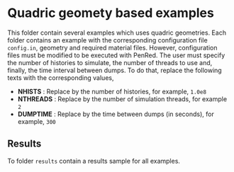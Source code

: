 
# Quadric geomety based examples

This folder contain several examples which uses quadric geometries. Each folder contains 
an example with the corresponding configuration file `config.in`, geometry and required material
files. However, configuration files must be modified to be executed with PenRed. The user must
specify the number of histories to simulate, the number of threads to use and, finally, the time
interval between dumps. To do that, replace the following texts with the corresponding values,

* __NHISTS__ : Replace by the number of histories, for example, `1.0e8`
* __NTHREADS__ : Replace by the number of simulation threads, for example `2`
* __DUMPTIME__ : Replace by the time between dumps (in seconds), for example, `300`

## Results

To folder `results` contain a results sample for all examples.
